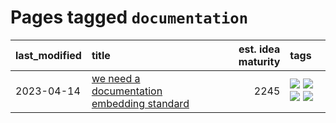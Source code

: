 # Pages tagged `documentation`

|last_modified|title|est. idea maturity|tags
|:---|:---|---:|:---|
|2023-04-14|[we need a documentation embedding standard](../doc-embed-standard.md)|2245|[![](https://img.shields.io/badge/tag-accessibility-d548d8)](../tags/accessibility.md) [![](https://img.shields.io/badge/tag-documentation-a777bf)](../tags/documentation.md) [![](https://img.shields.io/badge/tag-standard-f59257)](../tags/standard.md) [![](https://img.shields.io/badge/tag-tooling-35d420)](../tags/tooling.md)|